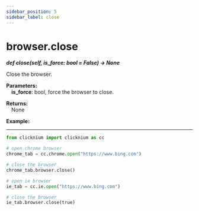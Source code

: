 ```yaml
---
sidebar_position: 5
sidebar_label: close
---
```

# browser.close

***def close(self, is_force: bool = False) -> None***  

Close the browser.

**Parameters:**  
    &emsp;**is_force**: bool, force the browser to close.    

**Returns:**  
    &emsp;None

**Example:**
***
```python
from clicknium import clicknium as cc

# open chrome browser
chrome_tab = cc.chrome.open("https://www.bing.com")

# close the browser
chrome_tab.browser.close()

# open ie browser
ie_tab = cc.ie.open("https://www.bing.com")

# close the browser
ie_tab.browser.close(true)
```